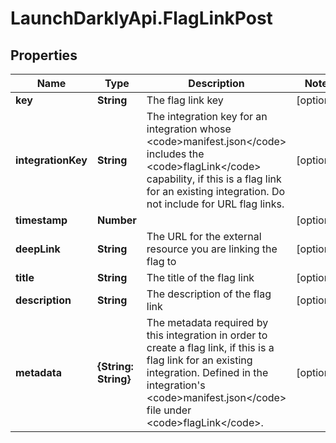 # LaunchDarklyApi.FlagLinkPost

## Properties

Name | Type | Description | Notes
------------ | ------------- | ------------- | -------------
**key** | **String** | The flag link key | [optional] 
**integrationKey** | **String** | The integration key for an integration whose &lt;code&gt;manifest.json&lt;/code&gt; includes the &lt;code&gt;flagLink&lt;/code&gt; capability, if this is a flag link for an existing integration. Do not include for URL flag links. | [optional] 
**timestamp** | **Number** |  | [optional] 
**deepLink** | **String** | The URL for the external resource you are linking the flag to | [optional] 
**title** | **String** | The title of the flag link | [optional] 
**description** | **String** | The description of the flag link | [optional] 
**metadata** | **{String: String}** | The metadata required by this integration in order to create a flag link, if this is a flag link for an existing integration. Defined in the integration&#39;s &lt;code&gt;manifest.json&lt;/code&gt; file under &lt;code&gt;flagLink&lt;/code&gt;. | [optional] 



